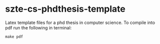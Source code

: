 # szte-cs-phdthesis-template
Latex template files for a phd thesis in computer science.
To compile into pdf run the following in terminal:
```
make pdf
```

